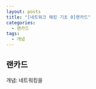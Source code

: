 ```yaml
---
layout: posts
title: "[네트워크 해킹 기초 0]랜카드"
categories:
  - 랜카드
tags:
  - 개념 
---
```


## 랜카드
개념: 네트워킹을 